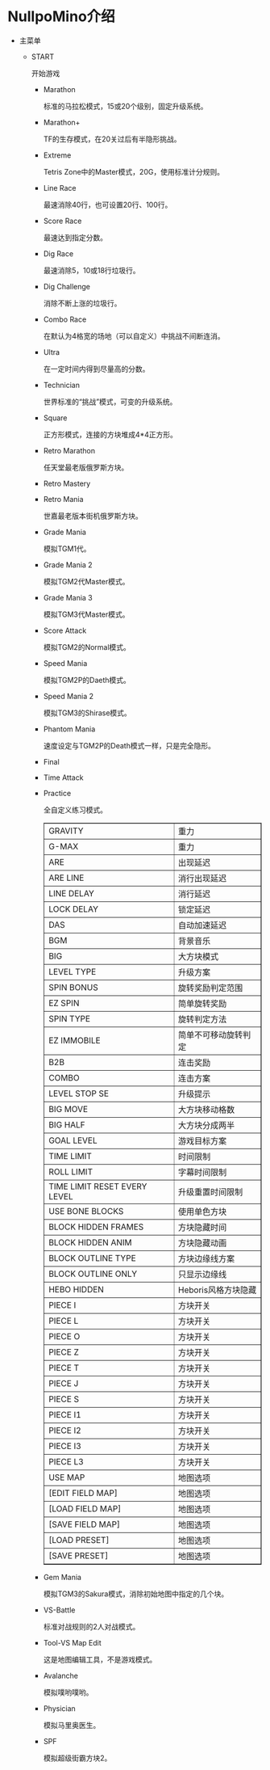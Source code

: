 # NullpoMino介绍

* 主菜单
    * START

        开始游戏
        * Marathon

            标准的马拉松模式，15或20个级别，固定升级系统。
        * Marathon+

            TF的生存模式，在20关过后有半隐形挑战。
        * Extreme

            Tetris Zone中的Master模式，20G，使用标准计分规则。
        * Line Race

            最速消除40行，也可设置20行、100行。
        * Score Race

            最速达到指定分数。
        * Dig Race

            最速消除5，10或18行垃圾行。
        * Dig Challenge

            消除不断上涨的垃圾行。
        * Combo Race

            在默认为4格宽的场地（可以自定义）中挑战不间断连消。
        * Ultra

            在一定时间内得到尽量高的分数。
        * Technician

            世界标准的“挑战”模式，可变的升级系统。
        * Square

            正方形模式，连接的方块堆成4*4正方形。
        * Retro Marathon

            任天堂最老版俄罗斯方块。
        * Retro Mastery

            
        * Retro Mania

            世嘉最老版本街机俄罗斯方块。
        * Grade Mania

            模拟TGM1代。
        * Grade Mania 2

            模拟TGM2代Master模式。
        * Grade Mania 3

            模拟TGM3代Master模式。
        * Score Attack

            模拟TGM2的Normal模式。
        * Speed Mania

            模拟TGM2P的Daeth模式。
        * Speed Mania 2

            模拟TGM3的Shirase模式。
        * Phantom Mania

            速度设定与TGM2P的Death模式一样，只是完全隐形。
        * Final

            
        * Time Attack

            
        * Practice

            全自定义练习模式。

            <table cellpadding='5' cellspacing='0' border='1'>
                <tr><td>GRAVITY</td><td>重力</td></tr>
                <tr><td>G-MAX</td><td>重力</td></tr>
                <tr><td>ARE</td><td>出现延迟</td></tr>
                <tr><td>ARE LINE</td><td>消行出现延迟</td></tr>
                <tr><td>LINE DELAY</td><td>消行延迟</td></tr>
                <tr><td>LOCK DELAY</td><td>锁定延迟</td></tr>
                <tr><td>DAS</td><td>自动加速延迟</td></tr>
                <tr><td>BGM</td><td>背景音乐</td></tr>
                <tr><td>BIG</td><td>大方块模式</td></tr>
                <tr><td>LEVEL TYPE</td><td>升级方案</td></tr>
                <tr><td>SPIN BONUS</td><td>旋转奖励判定范围</td></tr>
                <tr><td>EZ SPIN</td><td>简单旋转奖励</td></tr>
                <tr><td>SPIN TYPE</td><td>旋转判定方法</td></tr>
                <tr><td>EZ IMMOBILE</td><td>简单不可移动旋转判定</td></tr>
                <tr><td>B2B</td><td>连击奖励</td></tr>
                <tr><td>COMBO</td><td>连击方案</td></tr>
                <tr><td>LEVEL STOP SE</td><td>升级提示</td></tr>
                <tr><td>BIG MOVE</td><td>大方块移动格数</td></tr>
                <tr><td>BIG HALF</td><td>大方块分成两半</td></tr>
                <tr><td>GOAL LEVEL</td><td>游戏目标方案</td></tr>
                <tr><td>TIME LIMIT</td><td>时间限制</td></tr>
                <tr><td>ROLL LIMIT</td><td>字幕时间限制</td></tr>
                <tr><td>TIME LIMIT RESET EVERY LEVEL</td><td>升级重置时间限制</td></tr>
                <tr><td>USE BONE BLOCKS</td><td>使用单色方块</td></tr>
                <tr><td>BLOCK HIDDEN FRAMES</td><td>方块隐藏时间</td></tr>
                <tr><td>BLOCK HIDDEN ANIM</td><td>方块隐藏动画</td></tr>
                <tr><td>BLOCK OUTLINE TYPE</td><td>方块边缘线方案</td></tr>
                <tr><td>BLOCK OUTLINE ONLY</td><td>只显示边缘线</td></tr>
                <tr><td>HEBO HIDDEN</td><td>Heboris风格方块隐藏</td></tr>
                <tr><td>PIECE I</td><td>方块开关</td></tr>
                <tr><td>PIECE L</td><td>方块开关</td></tr>
                <tr><td>PIECE O</td><td>方块开关</td></tr>
                <tr><td>PIECE Z</td><td>方块开关</td></tr>
                <tr><td>PIECE T</td><td>方块开关</td></tr>
                <tr><td>PIECE J</td><td>方块开关</td></tr>
                <tr><td>PIECE S</td><td>方块开关</td></tr>
                <tr><td>PIECE I1</td><td>方块开关</td></tr>
                <tr><td>PIECE I2</td><td>方块开关</td></tr>
                <tr><td>PIECE I3</td><td>方块开关</td></tr>
                <tr><td>PIECE L3</td><td>方块开关</td></tr>
                <tr><td>USE MAP</td><td>地图选项</td></tr>
                <tr><td>[EDIT FIELD MAP]</td><td>地图选项</td></tr>
                <tr><td>[LOAD FIELD MAP]</td><td>地图选项</td></tr>
                <tr><td>[SAVE FIELD MAP]</td><td>地图选项</td></tr>
                <tr><td>[LOAD PRESET]</td><td>地图选项</td></tr>
                <tr><td>[SAVE PRESET]</td><td>地图选项</td></tr>
            </table>
        * Gem Mania

            模拟TGM3的Sakura模式，消除初始地图中指定的几个块。
        * VS-Battle

            标准对战规则的2人对战模式。
        * Tool-VS Map Edit

            这是地图编辑工具，不是游戏模式。
        * Avalanche

            模拟噗哟噗哟。
        * Physician

            模拟马里奥医生。
        * SPF

            模拟超级街霸方块2。